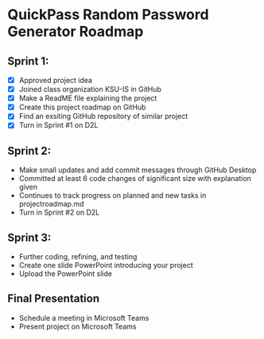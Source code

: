 # QuickPass Random Password Generator Roadmap

## Sprint 1:
- [x] Approved project idea
- [x] Joined class organization KSU-IS in GitHub
- [x] Make a ReadME file explaining the project
- [x] Create this project roadmap on GitHub
- [x] Find an exsiting GitHub repository of similar project
- [x] Turn in Sprint #1 on D2L

## Sprint 2: 
- Make small updates and add commit messages through GitHub Desktop
- Committed at least 6 code changes of significant size with explanation given
- Continues to track progress on planned and new tasks in projectroadmap.md
- Turn in Sprint #2 on D2L

## Sprint 3:
- Further coding, refining, and testing
- Create one slide PowerPoint introducing your project
- Upload the PowerPoint slide

## Final Presentation 
- Schedule a meeting in Microsoft Teams
- Present project on Microsoft Teams
  
